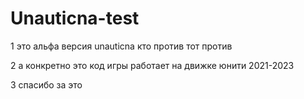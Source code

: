 # Unauticna-test
 
1 это альфа версия unauticna кто против тот против

2 а конкретно это код игры работает на движке юнити 2021-2023

3 спасибо за это
